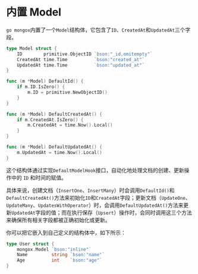 # 内置 Model
`go mongox`内置了一个`Model`结构体，它包含了`ID`、`CreatedAt`和`UpdatedAt`三个字段。
```go
type Model struct {
	ID        primitive.ObjectID `bson:"_id,omitempty"`
	CreatedAt time.Time          `bson:"created_at"`
	UpdatedAt time.Time          `bson:"updated_at"`
}

func (m *Model) DefaultId() {
	if m.ID.IsZero() {
		m.ID = primitive.NewObjectID()
	}
}

func (m *Model) DefaultCreatedAt() {
	if m.CreatedAt.IsZero() {
		m.CreatedAt = time.Now().Local()
	}
}

func (m *Model) DefaultUpdatedAt() {
	m.UpdatedAt = time.Now().Local()
}
```

这个结构体通过实现`DefaultModelHook`接口，自动化地处理文档的创建、更新操作中的 `ID` 和时间的赋值。

具体来说，创建文档（`InsertOne`、`InsertMany`）时会调用`DefaultId()`和`DefaultCreatedAt()`方法来初始化`ID`和`CreatedAt`字段；更新文档（`UpdateOne`、`UpdateMany`、`UpdatesWithOperator`）时，会调用`DefaultUpdatedAt()`方法来更新`UpdatedAt`字段的值；而在执行保存（`Upsert`）操作时，会同时调用这三个方法来确保所有相关字段都被正确初始化或更新。

你可以把它嵌入到自己定义的结构体中，如下所示：
```go
type User struct {
	mongox.Model `bson:"inline"`
	Name         string `bson:"name"`
	Age          int    `bson:"age"`
}
```